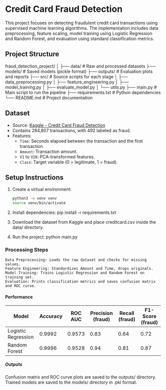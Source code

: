# Credit Card Fraud Detection

This project focuses on detecting fraudulent credit card transactions using supervised machine learning algorithms. The implementation includes data preprocessing, feature scaling, model training using Logistic Regression and Random Forest, and evaluation using standard classification metrics.

## Project Structure
fraud_detection_project/
│
├── data/ # Raw and processed datasets
├── models/ # Saved models (pickle format)
├── outputs/ # Evaluation plots and reports
├── src/ # Source scripts for each stage
│ ├── data_preprocessing.py
│ ├── feature_engineering.py
│ ├── model_training.py
│ ├── evaluate_model.py
│ └── utils.py
├── main.py # Main script to run the pipeline
├── requirements.txt # Python dependencies
└── README.md # Project documentation


## Dataset

- Source: [Kaggle - Credit Card Fraud Detection](https://www.kaggle.com/datasets/mlg-ulb/creditcardfraud)
- Contains 284,807 transactions, with 492 labeled as fraud.
- Features:
  - `Time`: Seconds elapsed between the transaction and the first transaction.
  - `Amount`: Transaction amount.
  - `V1` to `V28`: PCA-transformed features.
  - `Class`: Target variable (0 = legitimate, 1 = fraud).

## Setup Instructions

1. Create a virtual environment:
   ```bash
   python3 -m venv venv
   source venv/bin/activate

2. Install dependencies:
    pip install -r requirements.txt

3. Download the dataset from Kaggle and place creditcard.csv inside the data/ directory.

4. Run the project:
    python main.py

### Processing Steps
    Data Preprocessing: Loads the raw dataset and checks for missing values.
    Feature Engineering: Standardizes Amount and Time, drops originals.
    Model Training: Trains Logistic Regression and Random Forest on training set.
    Evaluation: Prints classification metrics and saves confusion matrix and ROC curve.

#### Performance
| Model               | Accuracy | ROC AUC | Precision (fraud) | Recall (fraud) | F1-Score (fraud) |
| ------------------- | -------- | ------- | ----------------- | -------------- | ---------------- |
| Logistic Regression | 0.9992   | 0.9573  | 0.83              | 0.64           | 0.72             |
| Random Forest       | 0.9996   | 0.9528  | 0.94              | 0.81           | 0.87             |


##### Outputs
Confusion matrix and ROC curve plots are saved to the outputs/ directory.
Trained models are saved to the models/ directory in .pkl format.
